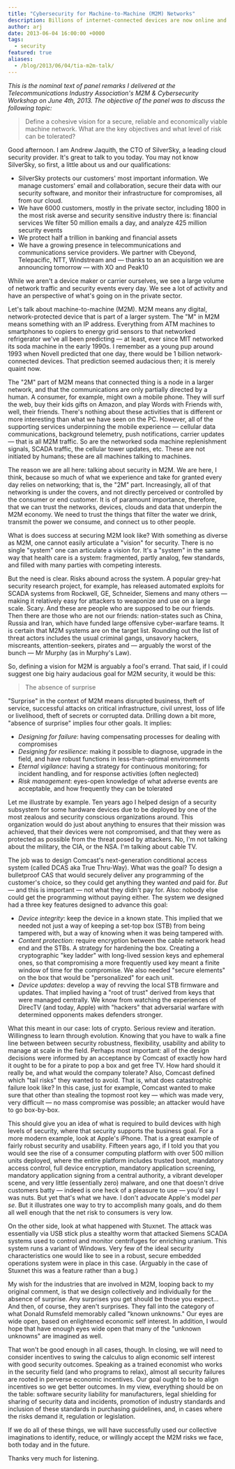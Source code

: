 ```yaml
---
title: "Cybersecurity for Machine-to-Machine (M2M) Networks"
description: Billions of internet-connected devices are now online and talking amongst themselves. To secure them, vendors need to design them to avoid surprises they didn’t intend.
author: arj
date: 2013-06-04 16:00:00 +0000
tags: 
  - security
featured: true
aliases:
  - /blog/2013/06/04/tia-m2m-talk/
---
```

_This is the nominal text of panel remarks I delivered at the Telecommunications Industry Association's M2M & Cybersecurity Workshop on June 4th, 2013. The objective of the panel was to discuss the following topic:_
 
> Define a cohesive vision for a secure, reliable and economically viable machine network. What are the key objectives and what level of risk can be tolerated?
 
Good afternoon. I am Andrew Jaquith, the CTO of SilverSky, a leading cloud security provider. It's great to talk to you today. You may not know SilverSky, so first, a little about us and our qualifications:

<!-- more -->

* SilverSky protects our customers' most important information. We manage customers' email and collaboration, secure their data with our security software, and monitor their infrastructure for compromises, all from our cloud.
* We have 6000 customers, mostly in the private sector, including 1800 in the most risk averse and security sensitive industry there is: financial services
We filter 50 million emails a day, and analyze 425 million security events
* We protect half a trillion in banking and financial assets
* We have a growing presence in telecommunications and communications service providers. We partner with Cbeyond, Telepacific, NTT, Windstream and — thanks to an an acquisition we are announcing tomorrow — with XO and Peak10

While we aren't a device maker or carrier ourselves, we see a large volume of network traffic and security events every day. We see a lot of activity and have an perspective of what's going on in the private sector.

Let's talk about machine-to-machine (M2M). M2M means any digital, network-protected device that is part of a larger system. The "M" in M2M means something with an IP address. Everything from ATM machines to smartphones to copiers to energy grid sensors to that networked refrigerator we've all been predicting — at least, ever since MIT networked its soda machine in the early 1990s. I remember as a young pup around 1993 when Novell predicted that one day, there would be 1 billion network-connected devices. That prediction seemed audacious then; it is merely quaint now.

The "2M" part of M2M means that connected thing is a node in a larger network, and that the communications are only partially directed by a human. A consumer, for example, might own a mobile phone. They will surf the web, buy their kids gifts on Amazon, and play Words with Friends with, well, their friends. There's nothing about these activities that is different or more interesting than what we have seen on the PC. However, all of the supporting services underpinning the mobile experience — cellular data communications, background telemetry, push notifications, carrier updates — that is all M2M traffic. So are the networked soda machine replenishment signals, SCADA traffic, the cellular tower updates, etc. These are not initiated by humans; these are all machines talking to machines.

The reason we are all here: talking about security in M2M. We are here, I think, because so much of what we experience and take for granted every day relies on networking; that is, the "2M" part. Increasingly, all of that networking is under the covers, and not directly perceived or controlled by the consumer or end customer. It is of paramount importance, therefore, that we can trust the networks, devices, clouds and data that underpin the M2M economy. We need to trust the things that filter the water we drink, transmit the power we consume, and connect us to other people.

What is does success at securing M2M look like? With something as diverse as M2M, one cannot easily articulate a "vision" for security. There is no single "system" one can articulate a vision for. It's a "system" in the same way that health care is a system: fragmented, partly analog, few standards, and filled with many parties with competing interests.

But the need is clear. Risks abound across the system. A popular grey-hat security research project, for example, has released automated exploits for SCADA systems from Rockwell, GE, Schneider, Siemens and many others — making it relatively easy for attackers to weaponize and use on a large scale. Scary. And these are people who are supposed to be our friends. Then there are those who are not our friends: nation-states such as China, Russia and Iran, which have funded large offensive cyber-warfare teams. It is certain that M2M systems are on the target list.  Rounding out the list of threat actors includes the usual criminal gangs, unsavory hackers, miscreants, attention-seekers, pirates and — arguably the worst of the bunch — Mr Murphy (as in Murphy's Law).

So, defining a vision for M2M is arguably a fool's errand. That said, if I could suggest one big hairy audacious goal for M2M security, it would be this:

> The absence of surprise

"Surprise" in the context of M2M means disrupted business, theft of service, successful attacks on critical infrastructure, civil unrest, loss of life or livelihood, theft of secrets or corrupted data. Drilling down a bit more, "absence of surprise" implies four other goals. It implies:

* _Designing for failure_: having compensating processes for dealing with compromises
* _Designing for resilience_: making it possible to diagnose, upgrade in the field, and have robust functions in less-than-optimal environments
* _Eternal vigilance_: having a strategy for continuous monitoring; for incident handling, and for response activities (often neglected)
* _Risk management_: eyes-open knowledge of what adverse events are acceptable, and how frequently they can be tolerated

Let me illustrate by example. Ten years ago I helped design of a security subsystem for some hardware devices due to be deployed by one of the most zealous and security conscious organizations around. This organization would do just about anything to ensures that their mission was achieved, that their devices were not compromised, and that they were as protected as possible from the threat posed by attackers. No, I'm not talking about the military, the CIA, or the NSA. I'm talking about cable TV. 

The job was to design Comcast's next-generation conditional access system (called DCAS aka True Thru-Way). What was the goal? To design a bulletproof CAS that would securely deliver any programming of the customer's choice, so they could get anything they wanted _and_ paid for. _But_ — and this is important — not what they didn't pay for. Also: nobody else could get the programming without paying either. The system we designed had a three key features designed to advance this goal:

* _Device integrity_: keep the device in a known state. This implied that we needed not just a way of keeping a set-top box (STB) from being tampered with, but a way of knowing when it was being tampered with.
* _Content protection_: require encryption between the cable network head end and the STBs. A strategy for hardening the box. Creating a cryptographic "key ladder" with long-lived session keys and ephemeral ones, so that compromising a more frequently used key meant a finite window of time for the compromise. We also needed "secure elements" on the box that would be "personalized" for each unit.
* _Device updates_: develop a way of revving the local STB firmware and updates. That implied having a "root of trust" derived from keys that were managed centrally. We know from watching the experiences of DirecTV (and today, Apple) with "hackers" that adversarial warfare with determined opponents makes defenders stronger.

What this meant in our case: lots of crypto. Serious review and iteration. Willingness to learn through evolution. Knowing that you have to walk a fine line between between security robustness, flexibility, usability and ability to manage at scale in the field. Perhaps most important: all of the design decisions were informed by an acceptance by Comcast of exactly how hard it ought to be for a pirate to pop a box and get free TV. How hard should it really be, and what would the company tolerate? Also, Comcast defined which "tail risks" they wanted to avoid. That is, what does catastrophic failure look like? In this case, just for example, Comcast wanted to make sure that other than stealing the topmost root key — which was made very, very difficult — no mass compromise was possible; an attacker would have to go box-by-box.

This should give you an idea of what is required to build devices with high levels of security, where that security supports the business goal. For a more modern example, look at Apple's iPhone. That is a great example of fairly robust security and usability. Fifteen years ago, if I told you that you would see the rise of a consumer computing platform with over 500 million units deployed, where the entire platform includes trusted boot, mandatory access control, full device encryption, mandatory application screening, mandatory application signing from a central authority, a vibrant developer scene, and very little (essentially zero) malware, and one that doesn't drive customers batty — indeed is one heck of a pleasure to use — you'd say I was nuts. But yet that's what we have. I don't advocate Apple's model _per se_. But it illustrates one way to try to accomplish many goals, and do them all well enough that the net risk to consumers is very low.

On the other side, look at what happened with Stuxnet. The attack was essentially via USB stick plus a stealthy worm that attacked Siemens SCADA systems used to control and monitor centrifuges for enriching uranium. This system runs a variant of Windows. Very few of the ideal security characteristics one would like to see in a robust, secure embedded operations system were in place in this case. (Arguably in the case of Stuxnet this was a feature rather than a bug.)

My wish for the industries that are involved in M2M, looping back to my original comment, is that we design collectively and individually for the absence of surprise. Any surprises you get should be those you expect... And then, of course, they aren't surprises. They fall into the category of what Donald Rumsfeld memorably called "known unknowns." Our eyes are wide open, based on enlightened economic self interest. In addition, I would hope that have enough eyes wide open that many of the "unknown unknowns" are imagined as well. 

That won't be good enough in all cases, though. In closing, we will need to consider incentives to swing the calculus to align economic self interest with good security outcomes. Speaking as a trained economist who works in the security field (and who programs to relax), almost all security failures are rooted in perverse economic incentives. Our goal ought to be to align incentives so we get better outcomes. In my view, everything should be on the table: software security liability for manufacturers, legal shielding for sharing of security data and incidents, promotion of industry standards and inclusion of these standards in purchasing guidelines, and, in cases where the risks demand it, regulation or legislation.

If we do all of these things, we will have successfully used our collective imaginations to identify, reduce, or willingly accept the M2M risks we face, both today and in the future.

Thanks very much for listening.